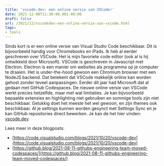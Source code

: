 ```yaml
---
title: 'vscode.dev: een online versie van VSCode!'
date: 2021-12-08T11:30:00.001-08:00
draft: false
url: /2021/12/vscodedev-een-online-versie-van-vscode.html
tags: 
- tools
---
```


Sinds kort is er een online versie van Visual Studio Code beschikbaar. Dit is bijvoorbeeld handig voor Chromebooks en iPads. Ik heb al eerder geschreven over VSCode. Het is mijn favoriete code editor (ook al is hij ontwikkeld door Microsoft). VSCode is geschreven in Javascript met Electron. Electron is een manier om websites als programma op je computer te draaien. Het is under-the-hood gewoon een Chromium browser met een NodeJS backend. Dat betekent dat VSCode makkelijk online kan worden gehost zonder teveel aanpassingen. Eerder dit jaar had Microsoft dat al gedaan met GitHub Codespaces. De nieuwe online versie van VSCode werkt precies hetzelfde, maar met wat limitaties. Je kan bijvoorbeeld bepaalde extensies en highlighting niet gebruiken en sommige tools zijn niet beschikbaar. Gelukkig doet het meeste het wel gewoon, en zijn themes ook beschikbaar. Al je settings kunnen worden gesynct met Settings Sync en je kan GitHub repositories direct bewerken. Je kan de het hier vinden: [vscode.dev](https://vscode.dev).

Lees meer in deze blogposts:

*   [https://code.visualstudio.com/blogs/2021/10/20/vscode-dev](https://code.visualstudio.com/blogs/2021/10/20/vscode-dev)
*   [https://github.blog/2021-08-11-githubs-engineering-team-moved-codespaces/](https://github.blog/2021-08-11-githubs-engineering-team-moved-codespaces/)